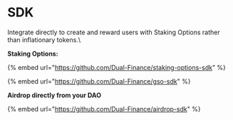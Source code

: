 # SDK

Integrate directly to create and reward users with Staking Options rather than inflationary tokens.\


**Staking Options:**

{% embed url="https://github.com/Dual-Finance/staking-options-sdk" %}

{% embed url="https://github.com/Dual-Finance/gso-sdk" %}

**Airdrop directly from your DAO**

{% embed url="https://github.com/Dual-Finance/airdrop-sdk" %}
